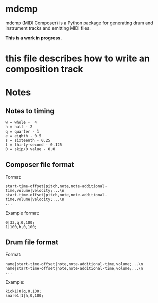 # mdcmp

mdcmp (MIDI Composer) is a Python package for generating drum and instrument tracks and emitting
MIDI files.

**This is a work in progress.**
# this file describes how to write an composition track


# Notes

## Notes to timing
```
w = whole -  4
h = half - 2
q = quarter - 1
e = eighth - 0.5
s = sixteenth - 0.25
t = thirty-second - 0.125
0 = skip/0 value - 0.0
```

## Composer file format


Format:
```
start-time-offset|pitch,note,note-additional-time,volume|velocity;...\n
start-time-offset|pitch,note,note-additional-time,volume|velocity;...\n
...
```

Example format:
```
0|33,q,0,100;
1|100,h,0,100;
```

## Drum file format

Format:
```
name|start-time-offset|note,note-additional-time,volume;...\n
name|start-time-offset|note,note-additional-time,volume;...\n
...
```

Example:
```
kick1|0|q,0,100;
snare1|1|h,0,100;
```
